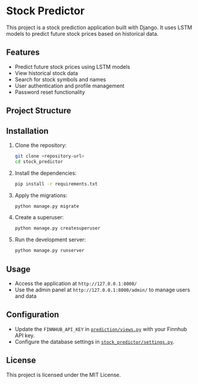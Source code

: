 # Stock Predictor

This project is a stock prediction application built with Django. It uses LSTM models to predict future stock prices based on historical data.

## Features

- Predict future stock prices using LSTM models
- View historical stock data
- Search for stock symbols and names
- User authentication and profile management
- Password reset functionality

## Project Structure



## Installation

1. Clone the repository:
    ```sh
    git clone <repository-url>
    cd stock_predictor
    ```

2. Install the dependencies:
    ```sh
    pip install -r requirements.txt
    ```

3. Apply the migrations:
    ```sh
    python manage.py migrate
    ```

4. Create a superuser:
    ```sh
    python manage.py createsuperuser
    ```

5. Run the development server:
    ```sh
    python manage.py runserver
    ```

## Usage

- Access the application at `http://127.0.0.1:8000/`
- Use the admin panel at `http://127.0.0.1:8000/admin/` to manage users and data

## Configuration

- Update the `FINNHUB_API_KEY` in [`prediction/views.py`](prediction/views.py) with your Finnhub API key.
- Configure the database settings in [`stock_predictor/settings.py`](stock_predictor/settings.py).

## License

This project is licensed under the MIT License.
